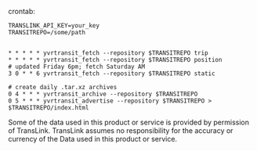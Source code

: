crontab:

```
TRANSLINK_API_KEY=your_key
TRANSITREPO=/some/path


* * * * * yvrtransit_fetch --repository $TRANSITREPO trip
* * * * * yvrtransit_fetch --repository $TRANSITREPO position
# updated Friday 6pm; fetch Saturday AM
3 0 * * 6 yvrtransit_fetch --repository $TRANSITREPO static

# create daily .tar.xz archives
0 4 * * * yvrtransit_archive --repository $TRANSITREPO
0 5 * * * yvrtransit_advertise --repository $TRANSITREPO > $TRANSITREPO/index.html
```

Some of the data used in this product or service is provided by permission of TransLink. TransLink assumes no responsibility for the accuracy or currency of the Data used in this product or service.
